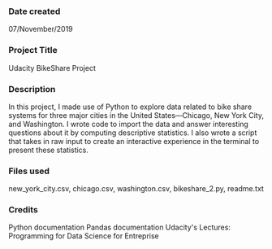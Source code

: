 ### Date created
07/November/2019

### Project Title
Udacity BikeShare Project

### Description
In this project, I made use of Python to explore data related to bike share systems for three major cities in the United States—Chicago, New York City, and Washington. I  wrote code to import the data and answer interesting questions about it by computing descriptive statistics. I also wrote a script that takes in raw input to create an interactive experience in the terminal to present these statistics.

### Files used
new_york_city.csv,
chicago.csv,
washington.csv,
bikeshare_2.py,
readme.txt

### Credits
Python documentation
Pandas documentation
Udacity's Lectures: Programming for Data Science for Entreprise